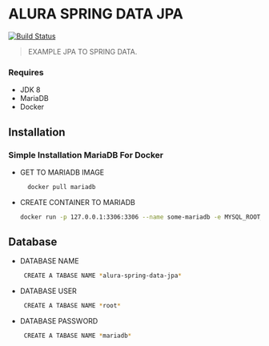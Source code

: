 # ALURA SPRING DATA JPA 

[![Build Status](https://travis-ci.org/joemccann/dillinger.svg?branch=master)](https://travis-ci.org/joemccann/dillinger)

> EXAMPLE JPA TO SPRING DATA.

### Requires

- JDK 8
- MariaDB
- Docker

## Installation

### Simple Installation  MariaDB For Docker

* GET TO MARIADB IMAGE
    ```sh
      docker pull mariadb
  ```
  
* CREATE CONTAINER TO MARIADB
    ```sh
    docker run -p 127.0.0.1:3306:3306 --name some-mariadb -e MYSQL_ROOT_PASSWORD=mariadb -d mariadb:latest
    ```
    
## Database

* DATABASE NAME

   ```sh
    CREATE A TABASE NAME *alura-spring-data-jpa*
    ```
* DATABASE USER

   ```sh
    CREATE A TABASE NAME *root*
    ```
* DATABASE PASSWORD

   ```sh
    CREATE A TABASE NAME *mariadb*
    ```
  
